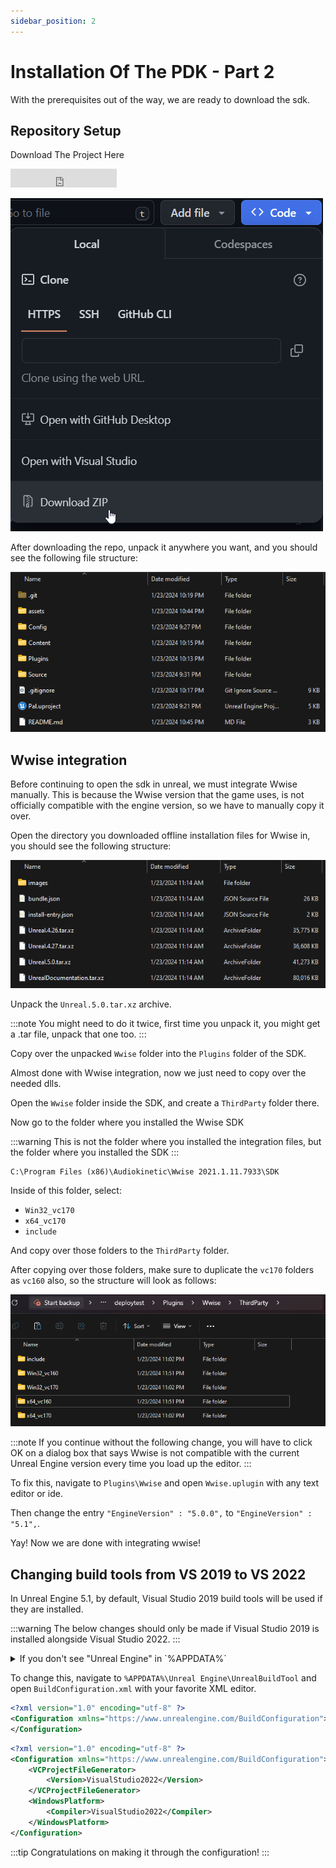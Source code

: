 ```yaml
---
sidebar_position: 2
---
```


# Installation Of The PDK - Part 2

With the prerequisites out of the way, we are ready to download the sdk.

## Repository Setup

Download The Project Here
<iframe src="https://ghbtns.com/github-btn.html?user=localcc&repo=PalworldModdingKit&type=star&size=large&text=false" frameborder="0" scrolling="0" width="170" height="30" title="GitHub"></iframe> 

![Download ZIP](./assets/DownloadZip.png)

After downloading the repo, unpack it anywhere you want, and you should see the following file structure:

![Repo Structure](./assets/RepoStructure.png)

## Wwise integration

Before continuing to open the sdk in unreal, we must integrate Wwise manually. This is because the Wwise version that the game uses, is not officially compatible with the engine version, so we have to manually copy it over.

Open the directory you downloaded offline installation files for Wwise in, you should see the following structure:

![Offline installation files structure](./assets/WwiseOfflineIntegrationStructure.png)

Unpack the `Unreal.5.0.tar.xz` archive.

:::note
You might need to do it twice, first time you unpack it, you might get a .tar file, unpack that one too.
:::

Copy over the unpacked `Wwise` folder into the `Plugins` folder of the SDK.

Almost done with Wwise integration, now we just need to copy over the needed dlls.

Open the `Wwise` folder inside the SDK, and create a `ThirdParty` folder there.

Now go to the folder where you installed the Wwise SDK

:::warning
This is not the folder where you installed the integration files, but the folder where you installed the SDK
:::

```text title="Default Wwise SDK Path"
C:\Program Files (x86)\Audiokinetic\Wwise 2021.1.11.7933\SDK
```

Inside of this folder, select:

* `Win32_vc170`
* `x64_vc170`
* `include`

And copy over those folders to the `ThirdParty` folder.

After copying over those folders, make sure to duplicate the `vc170` folders as `vc160` also, so the structure will look as follows:

![VC160 Copies](./assets/Vc160Incident.png)

:::note
If you continue without the following change, you will have to click OK on a dialog box that says Wwise is not compatible with the current Unreal Engine version every time you load up the editor.
:::

To fix this, navigate to `Plugins\Wwise` and open `Wwise.uplugin` with any text editor or ide. 

Then change the entry `"EngineVersion" : "5.0.0",` to `"EngineVersion" : "5.1",`.

Yay! Now we are done with integrating wwise!

## Changing build tools from VS 2019 to VS 2022
In Unreal Engine 5.1, by default, Visual Studio 2019 build tools will be used if they are installed.

:::warning
The below changes should only be made if Visual Studio 2019 is installed alongside Visual Studio 2022.
:::

<details>
    <summary>If you don't see "Unreal Engine" in `%APPDATA%`</summary>
    <div>
        If you don't see "Unreal Engine" in `%APPDATA%` that means you haven't launched Unreal Engine before<br/>
        Go to `Epic Games Launcher -> Unreal Engine -> Library 0 >` Click "Launch" on the Unreal Engine version that you've downloaded (5.1.x).<br/>
        ![UnrealEditorLaunchFirst](./assets/LaunchUnrealEditor.png)<br/>
        Let it load until you see the creation of a new project screen then close it and continue with the guide.<br/>
    </div>
</details>

To change this, navigate to `%APPDATA%\Unreal Engine\UnrealBuildTool` and open `BuildConfiguration.xml` with your favorite XML editor.


```xml title="Initial Configuration"
<?xml version="1.0" encoding="utf-8" ?>
<Configuration xmlns="https://www.unrealengine.com/BuildConfiguration">
</Configuration>
```


```xml title="Updated it to look like so:"
<?xml version="1.0" encoding="utf-8" ?>
<Configuration xmlns="https://www.unrealengine.com/BuildConfiguration">
    <VCProjectFileGenerator>
        <Version>VisualStudio2022</Version>
    </VCProjectFileGenerator>
    <WindowsPlatform>
        <Compiler>VisualStudio2022</Compiler>
    </WindowsPlatform>
</Configuration>
```

:::tip
Congratulations on making it through the configuration!
:::

